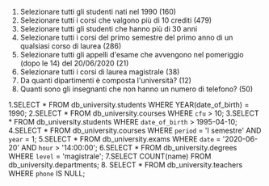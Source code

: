 1. Selezionare tutti gli studenti nati nel 1990 (160)
2. Selezionare tutti i corsi che valgono più di 10 crediti (479)
3. Selezionare tutti gli studenti che hanno più di 30 anni
4. Selezionare tutti i corsi del primo semestre del primo anno di un qualsiasi corso di laurea (286)
5. Selezionare tutti gli appelli d'esame che avvengono nel pomeriggio (dopo le 14) del 20/06/2020 (21)
6. Selezionare tutti i corsi di laurea magistrale (38)
7. Da quanti dipartimenti è composta l'università? (12)
8. Quanti sono gli insegnanti che non hanno un numero di telefono? (50)


1.SELECT * FROM db_university.students WHERE YEAR(date_of_birth) = 1990;
2.SELECT * FROM db_university.courses WHERE `cfu` > 10;
3.SELECT * FROM db_university.students WHERE `date_of_birth` > 1995-04-10;
4.SELECT * FROM db_university.courses WHERE `period` = 'I semestre' AND `year` = 1;
5.SELECT * FROM db_university.exams WHERE `date` = '2020-06-20' AND `hour` > '14:00:00';
6.SELECT * FROM db_university.degrees WHERE `level` = 'magistrale';
7.SELECT COUNT(name) FROM db_university.departments;
8. SELECT * FROM db_university.teachers WHERE `phone` IS NULL;
